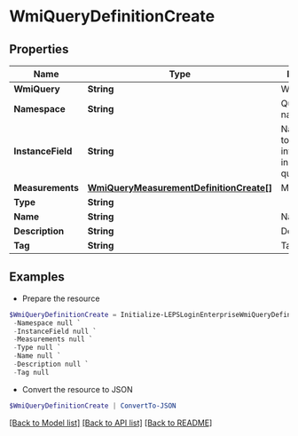 # WmiQueryDefinitionCreate
## Properties

Name | Type | Description | Notes
------------ | ------------- | ------------- | -------------
**WmiQuery** | **String** | Wmi Query | [optional] 
**Namespace** | **String** | Query namespace | [optional] 
**InstanceField** | **String** | Name of field to identify intended instance from query result | [optional] 
**Measurements** | [**WmiQueryMeasurementDefinitionCreate[]**](WmiQueryMeasurementDefinitionCreate.md) | Measurements | [optional] 
**Type** | **String** |  | 
**Name** | **String** | Name | [optional] 
**Description** | **String** | Description | [optional] 
**Tag** | **String** | Tag | [optional] 

## Examples

- Prepare the resource
```powershell
$WmiQueryDefinitionCreate = Initialize-LEPSLoginEnterpriseWmiQueryDefinitionCreate  -WmiQuery null `
 -Namespace null `
 -InstanceField null `
 -Measurements null `
 -Type null `
 -Name null `
 -Description null `
 -Tag null
```

- Convert the resource to JSON
```powershell
$WmiQueryDefinitionCreate | ConvertTo-JSON
```

[[Back to Model list]](../README.md#documentation-for-models) [[Back to API list]](../README.md#documentation-for-api-endpoints) [[Back to README]](../README.md)

